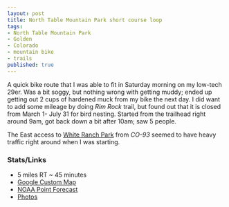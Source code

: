 ```yaml
---
layout: post
title: North Table Mountain Park short course loop
tags:
- North Table Mountain Park
- Golden
- Colorado
- mountain bike
- trails
published: true
---
```

A quick bike route that I was able to fit in Saturday morning on my low-tech
29er. Was a bit soggy, but nothing wrong with getting muddy; ended up getting
out 2 cups of hardened muck from my bike the next day.
I did want to add some mileage by doing _Rim Rock_ trail, but found out that it
is closed from March 1- July 31 for bird nesting. Started from the trailhead
right around 9am, got back down a bit after 10am; saw 5 people.

The East access to
[White Ranch Park](http://jeffco.us/parks/parks-and-trails/white-ranch-park/)
from _CO-93_ seemed to have heavy traffic right around when I was starting.

### Stats/Links
- 5 miles RT ~ 45 minutes
- [Google Custom Map](https://mapsengine.google.com/map/edit?mid=zj2fwvSxaNFw.knqzafXgC7SE)
- [NOAA Point Forecast](http://forecast.weather.gov/MapClick.php?lat=39.783153&lon=-105.2113494)
- [Photos](https://www.dropbox.com/sc/xzg6warty839eqk/AAAnotJKLozw8Gfi7aWgXQ99a)
